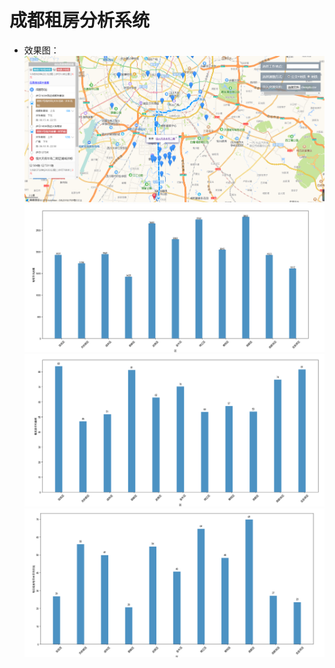# 成都租房分析系统
- 效果图：
![avatar](images/rent.png)
![avatar](images/房租.png)
![avatar](images/面积.png)
![avatar](images/均价.png)
